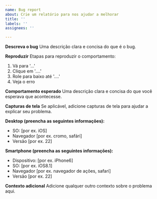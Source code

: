 ```yaml
---
name: Bug report
about: Crie um relatório para nos ajudar a melhorar
title: ''
labels: ''
assignees: ''

---
```


**Descreva o bug**
Uma descrição clara e concisa do que é o bug.

**Reproduzir**
Etapas para reproduzir o comportamento:
1. Vá para '...'
2. Clique em '....'
3. Role para baixo até '....'
4. Veja o erro

**Comportamento esperado**
Uma descrição clara e concisa do que você esperava que acontecesse.

**Capturas de tela**
Se aplicável, adicione capturas de tela para ajudar a explicar seu problema.

**Desktop (preencha as seguintes informações):**
  - SO: [por ex. iOS]
  - Navegador [por ex. cromo, safári]
  - Versão [por ex. 22]

**Smartphone (preencha as seguintes informações):**
  - Dispositivo: [por ex. iPhone6]
  - SO: [por ex. iOS8.1]
  - Navegador [por ex. navegador de ações, safari]
  - Versão [por ex. 22]

**Contexto adicional**
Adicione qualquer outro contexto sobre o problema aqui.
